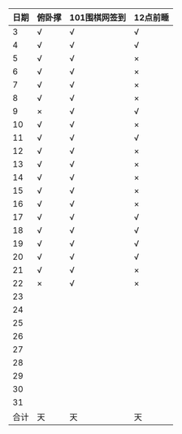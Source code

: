 日期|俯卧撑|101围棋网签到|12点前睡
:---|:-----|:------------|:--------
3|√|√|√|
4|√|√|√|
5|√|√|×|
6|√|√|×|
7|√|√|×|
8|√|√|×|
9|×|√|√|
10|√|√|×|
11|√|√|√|
12|√|√|×|
13|√|√|×|
14|√|√|×|
15|√|√|×|
16|√|√|×|
17|√|√|√|
18|√|√|√|
19|√|√|√|
20|√|√|√|
21|√|√|×|
22|×|√|×|
23||||
24||||
25||||
26||||
27||||
28||||
29||||
30||||
31||||
合计|天|天|天|